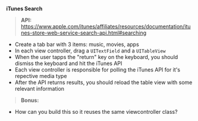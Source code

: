 **iTunes Search**

> **API:**  
https://www.apple.com/itunes/affiliates/resources/documentation/itunes-store-web-service-search-api.html#searching

* Create a tab bar with 3 items: music, movies, apps
* In each view controller, drag a `UITextField` and a `UITableView`
* When the user tapps the "return" key on the keyboard, you should dismiss the keyboard and hit the iTunes API
* Each view controller is responsible for polling the iTunes API for it's repective media type
* After the API returns results, you should reload the table view with some relevant information

> **Bonus:**
* How can you build this so it reuses the same viewcontroller class?
